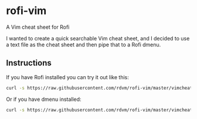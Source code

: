 # rofi-vim
A Vim cheat sheet for Rofi

I wanted to create a quick searchable Vim cheat sheet, and I decided to use a
text file as the cheat sheet and then pipe that to a Rofi dmenu.

## Instructions
If you have Rofi installed you can try it out like this:

```bash
curl -s https://raw.githubusercontent.com/rdvm/rofi-vim/master/vimcheat | rofi -dmenu -i -font "mono 20" -columns 2 -width 100 -location 1 -lines 20 -bw 2 -yoffset -2
```

Or if you have dmenu installed:

```bash
curl -s https://raw.githubusercontent.com/rdvm/rofi-vim/master/vimcheat | dmenu -i -l 30
```
